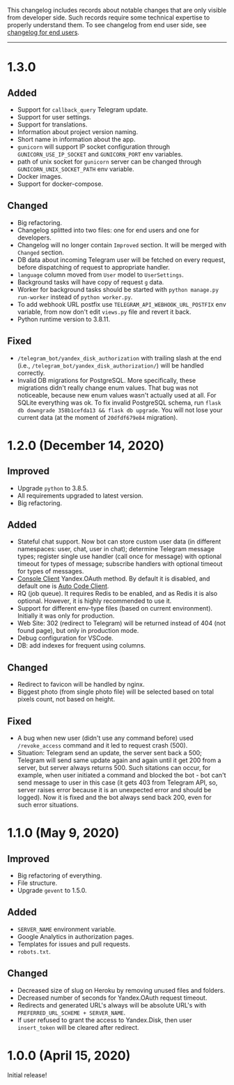 This changelog includes records about notable changes that are only visible from developer side. Such records require some technical expertise to properly understand them. To see changelog from end user side, see [changelog for end users](CHANGELOG.md).
___


# 1.3.0

## Added

- Support for `callback_query` Telegram update.
- Support for user settings.
- Support for translations.
- Information about project version naming.
- Short name in information about the app.
- `gunicorn` will support IP socket configuration through `GUNICORN_USE_IP_SOCKET` and `GUNICORN_PORT` env variables.
- path of unix socket for `gunicorn` server can be changed through `GUNICORN_UNIX_SOCKET_PATH` env variable.
- Docker images.
- Support for docker-compose.

## Changed

- Big refactoring.
- Changelog splitted into two files: one for end users and one for developers.
- Changelog will no longer contain `Improved` section. It will be merged with `Changed` section.
- DB data about incoming Telegram user will be fetched on every request, before dispatching of request to appropriate handler.
- `language` column moved from `User` model to `UserSettings`.
- Background tasks will have copy of request `g` data.
- Worker for background tasks should be started with `python manage.py run-worker` instead of `python worker.py`.
- To add webhook URL postfix use `TELEGRAM_API_WEBHOOK_URL_POSTFIX` env variable, from now don't edit `views.py` file and revert it back.
- Python runtime version to 3.8.11.

## Fixed

- `/telegram_bot/yandex_disk_authorization` with trailing slash at the end (i.e., `/telegram_bot/yandex_disk_authorization/`) will be handled correctly.
- Invalid DB migrations for PostgreSQL. More specifically, these migrations didn't really change enum values. That bug was not noticeable, because new enum values wasn't actually used at all. For SQLite everything was ok. To fix invalid PostgreSQL schema, run `flask db downgrade 358b1cefda13 && flask db upgrade`. You will not lose your current data (at the moment of `20dfdf679e84` migration).


# 1.2.0 (December 14, 2020)

## Improved

- Upgrade `python` to 3.8.5.
- All requirements upgraded to latest version.
- Big refactoring.

## Added

- Stateful chat support. Now bot can store custom user data (in different namespaces: user, chat, user in chat); determine Telegram message types; register single use handler (call once for message) with optional timeout for types of message; subscribe handlers with optional timeout for types of messages.
- [Console Client](https://yandex.ru/dev/oauth/doc/dg/reference/console-client.html) Yandex.OAuth method. By default it is disabled, and default one is [Auto Code Client](https://yandex.ru/dev/oauth/doc/dg/reference/auto-code-client.html/).
- RQ (job queue). It requires Redis to be enabled, and as Redis it is also optional. However, it is highly recommended to use it.
- Support for different env-type files (based on current environment). Initially it was only for production.
- Web Site: 302 (redirect to Telegram) will be returned instead of 404 (not found page), but only in production mode.
- Debug configuration for VSCode.
- DB: add indexes for frequent using columns.

## Changed

- Redirect to favicon will be handled by nginx.
- Biggest photo (from single photo file) will be selected based on total pixels count, not based on height.

## Fixed

- A bug when new user (didn't use any command before) used `/revoke_access` command and it led to request crash (500).
- Situation: Telegram send an update, the server sent back a 500; Telegram will send same update again and again until it get 200 from a server, but server always returns 500. Such sitations can occur, for example, when user initiated a command and blocked the bot - bot can't send message to user in this case (it gets 403 from Telegram API, so, server raises error because it is an unexpected error and should be logged). Now it is fixed and the bot always send back 200, even for such error situations.


# 1.1.0 (May 9, 2020)

## Improved

- Big refactoring of everything.
- File structure.
- Upgrade `gevent` to 1.5.0.

## Added

- `SERVER_NAME` environment variable.
- Google Analytics in authorization pages.
- Templates for issues and pull requests.
- `robots.txt`.

## Changed

- Decreased size of slug on Heroku by removing unused files and folders.
- Decreased number of seconds for Yandex.OAuth request timeout.
- Redirects and generated URL's always will be absolute URL's with `PREFERRED_URL_SCHEME + SERVER_NAME`.
- If user refused to grant the access to Yandex.Disk, then user `insert_token` will be cleared after redirect.


# 1.0.0 (April 15, 2020)

Initial release!
